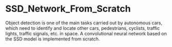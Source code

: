 # SSD_Network_From_Scratch

Object detection is one of the main tasks carried out by autonomous cars, which need to identify and locate other cars, pedestrians, cyclists, traffic lights, traffic signals, etc. in space. A convolutional neural network based on the SSD model is implemented from scratch.
